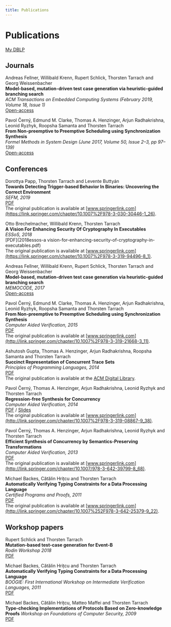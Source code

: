 ```yaml
---
title: Publications
---
```

Publications
========  

[My DBLP](http://dblp.uni-trier.de/pers/hd/t/Tarrach:Thorsten)

Journals
--------

Andreas Fellner, Willibald Krenn, Rupert Schlick, Thorsten Tarrach and Georg Weissenbacher   
**Model-based, mutation-driven test case generation via heuristic-guided branching search**   
*ACM Transactions on Embedded Computing Systems (February 2019, Volume 18, Issue 1)*   
[Open-access](https://dl.acm.org/citation.cfm?doid=3305158.3289256)

Pavol Černý, Edmund M. Clarke, Thomas A. Henzinger, Arjun Radhakrishna, Leonid Ryzhyk, Roopsha Samanta and Thorsten Tarrach   
**From Non-preemptive to Preemptive Scheduling using Synchronization Synthesis**   
*Formel Methods in System Design (June 2017, Volume 50, Issue 2–3, pp 97–139)*   
[Open-access](http://link.springer.com/article/10.1007%2Fs10703-016-0256-5)

Conferences
-----------

Dorottya Papp, Thorsten Tarrach and Levente Buttyán  
**Towards Detecting Trigger-based Behavior In Binaries: Uncovering the Correct Environment**  
*SEFM, 2019*  
[PDF](2019sefm-towards-trigger-based-behavior.pdf)  
The original publication is available at [www.springerlink.com](https://link.springer.com/chapter/10.1007%2F978-3-030-30446-1_26).

Otto Brechelmacher, Willibald Krenn, Thorsten Tarrach  
**A Vision For Enhancing Security Of Cryptography In Executables**  
*ESSoS, 2018*  
[PDF](2018essos-a vision-for-enhancing-security-of-cryptography-in-executables.pdf)  
The original publication is available at [www.springerlink.com](https://link.springer.com/chapter/10.1007%2F978-3-319-94496-8_1).

Andreas Fellner, Willibald Krenn, Rupert Schlick, Thorsten Tarrach and Georg Weissenbacher   
**Model-based, mutation-driven test case generation via heuristic-guided branching search**  
*MEMOCODE, 2017*  
[Open-access](https://dl.acm.org/citation.cfm?id=3127049)

Pavol Černý, Edmund M. Clarke, Thomas A. Henzinger, Arjun Radhakrishna, Leonid Ryzhyk, Roopsha Samanta and Thorsten Tarrach   
**From Non-preemptive to Preemptive Scheduling using Synchronization Synthesis**  
*Computer Aided Verification, 2015*  
[PDF](2015cav-non-preemtive-to-preemtive.pdf)  
The original publication is available at [www.springerlink.com](http://link.springer.com/chapter/10.1007%2F978-3-319-21668-3_11).

Ashutosh Gupta, Thomas A. Henzinger, Arjun Radhakrishna, Roopsha Samanta and Thorsten Tarrach  
**Succinct Representation of Concurrent Trace Sets**  
*Principles of Programming Languages, 2014*  
[PDF](2015popl-succinct-trace-sets.pdf)   
The original publication is available at the [ACM Digital Library](https://dl.acm.org/citation.cfm?id=2677008).

Pavol Černý, Thomas A. Henzinger, Arjun Radhakrishna, Leonid Ryzhyk and Thorsten Tarrach  
**Regression-free Synthesis for Concurrency**  
*Computer Aided Verification, 2014*  
[PDF](2014cav-regression-free-synthesis.pdf) / [Slides](2014cav-regression-free-synthesis.pptx)  
The original publication is available at [www.springerlink.com](http://link.springer.com/chapter/10.1007%2F978-3-319-08867-9_38).

Pavol Černý, Thomas A. Henzinger, Arjun Radhakrishna, Leonid Ryzhyk and Thorsten Tarrach  
**Efficient Synthesis of Concurrency by Semantics-Preserving Transformations**  
*Computer Aided Verification, 2013*  
[PDF](2013cav-semantics_preserving_transformations.pdf)  
The original publication is available at [www.springerlink.com](http://link.springer.com/chapter/10.1007/978-3-642-39799-8_68).

Michael Backes, Cătălin Hrițcu and Thorsten Tarrach  
**Automatically Verifying Typing Constraints for a Data Processing Language**  
*Certified Programs and Proofs, 2011*  
[PDF](2011cpp-typing_constraints.pdf)  
The original publication is available at [www.springerlink.com](http://link.springer.com/chapter/10.1007%252F978-3-642-25379-9_22).

Workshop papers
---------------

Rupert Schlick and Thorsten Tarrach  
**Mutation-based test-case generation for Event-B**  
*Rodin Workshop 2018*  
[PDF](2018rodin-workshop-mutation-tcg.pdf)

Michael Backes, Cătălin Hrițcu and Thorsten Tarrach  
**Automatically Verifying Typing Constraints for a Data Processing Language**  
*BOOGIE: First International Workshop on Intermediate Verification Languages, 2011*  
[PDF](2011boogie-typing_constraints.pdf)

Michael Backes, Cătălin Hrițcu, Matteo Maffei and Thorsten Tarrach  
**Type-checking Implementations of Protocols Based on Zero-knowledge Proofs** 
*Workshop on Foundations of Computer Security, 2009*  
[PDF](zk-rcf-full.pdf)
